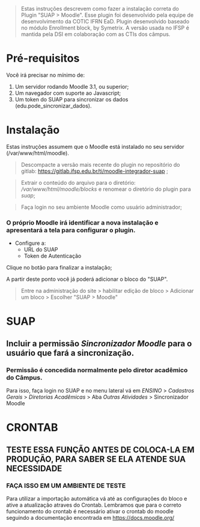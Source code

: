 
>Estas instruções descrevem como fazer a instalação correta do Plugin "SUAP > Moodle".
Esse plugin foi desenvolvido pela equipe de desenvolvimento da COTIC IFRN EaD.
Plugin desenvolvido baseado no módulo Enrollment block, by Symetrix.
A versão usada no IFSP é mantida pela DSI em colaboração com as CTIs dos câmpus.

# Pré-requisitos
Você irá precisar no mínimo de:

1. Um servidor rodando Moodle 3.1, ou superior;
2. Um navegador com suporte ao Javascript;
3. Um token do SUAP para sincronizar os dados (edu.pode_sincronizar_dados).

# Instalação

Estas instruções assumem que o Moodle está instalado no seu servidor (/var/www/html/moodle).

> Descompacte a versão mais recente do plugin no repositório do gitlab: https://gitlab.ifsp.edu.br/ti/moodle-integrador-suap ;

> Extrair o conteúdo do arquivo para o diretório: */var/www/html/moodle/blocks* e renomear o diretório do plugin para *suap*;

> Faça login no seu ambiente Moodle como usuário administrador;

### O próprio Moodle irá identificar a nova instalação e apresentará a tela para configurar o plugin.

* Configure a:
	* URL do SUAP
	* Token de Autenticação

Clique no botão para finalizar a instalação;

A partir deste ponto você já poderá adicionar o bloco do "SUAP".
> Entre na administração do site > habilitar edição de bloco > Adicionar um bloco > Escolher "SUAP > Moodle"

# SUAP
  
## Incluir a permissão *Sincronizador Moodle* para o usuário que fará a sincronização.
### Permissão é concedida normalmente pelo diretor acadêmico do Câmpus.

Para isso, faça login no SUAP e no menu lateral vá em *ENSINO* > *Cadastros Gerais* > *Diretorias Acadêmicas* > Aba *Outras Atividades* > Sincronizador Moodle

# CRONTAB

## TESTE ESSA FUNÇÃO ANTES DE COLOCA-LA EM PRODUÇÃO, PARA SABER SE ELA ATENDE SUA NECESSIDADE

### FAÇA ISSO EM UM AMBIENTE DE TESTE

Para utilizar a importação automática vá até as configurações do bloco e ative a atualização atraves do Crontab. Lembramos que para o correto funcionamento do crontab é necessário ativar o crontab do moodle seguindo a documentação encontrada em https://docs.moodle.org/